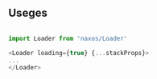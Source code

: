
## Useges

```js

import Loader from 'naxos/Loader'

<Loader loading={true} {...stackProps}>
...
</Loader>

```